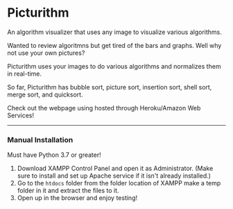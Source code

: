 # Picturithm
An algorithm visualizer that uses any image to visualize various algorithms. 



Wanted to review algoritmns but get tired of the bars and graphs. Well why not use your own pictures? 

Picturithm uses your images to do various algorithms and normalizes them in real-time. 

So far, Picturithm has bubble sort, picture sort, insertion sort, shell sort, merge sort, and quicksort. 

Check out the webpage using hosted through Heroku/Amazon Web Services!

<hr>

<h3> Manual Installation </h3>

Must have Python 3.7 or greater! 

1) Download XAMPP Control Panel and open it as Administrator. (Make sure to install and set up Apache service if it isn't already installed.)
2) Go to the `htdocs` folder from the folder location of XAMPP make a temp folder in it and extract the files to it.
3) Open up in the browser and enjoy testing!



